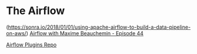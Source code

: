 # The Airflow


(https://sonra.io/2018/01/01/using-apache-airflow-to-build-a-data-pipeline-on-aws/)
[Airflow with Maxime Beauchemin - Episode 44](https://www.podcastinit.com/episode-44-airflow-with-maxime-beauchemin/)



[Airflow Plugins Repo](https://github.com/airflow-plugins)
